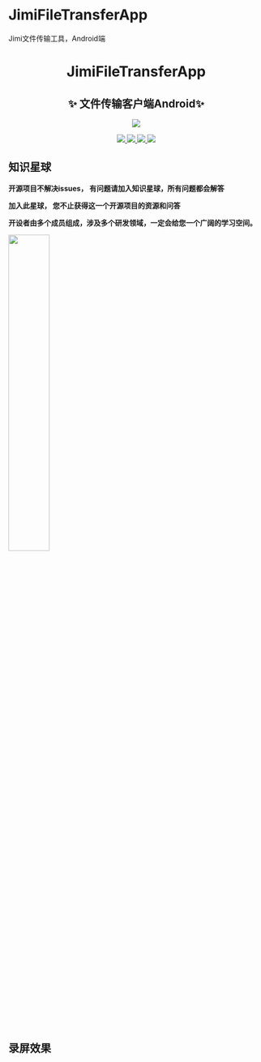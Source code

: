 # JimiFileTransferApp
Jimi文件传输工具，Android端

<h1 align="center">JimiFileTransferApp</h1>

<p align="center"><h2 align="center">✨ 文件传输客户端Android✨</h2></p>
<p align="center">
<a href="https://github.com/Richard0403/JimiFileTransferApp/LICENSE">
<img src="https://img.shields.io/badge/license-MIT-blue.svg">
</a>
</p>
<p align="center">
<a href="https://github.com/Richard0403/JimiFileTransferApp">
<img src="https://img.shields.io/github/stars/Richard0403/JimiFileTransferApp?style=social">
</a>
<a href="https://github.com/Richard0403/JimiFileTransferApp">
<img src="https://img.shields.io/github/forks/Richard0403/JimiFileTransferApp?style=social">
</a>
<a href="https://github.com/Richard0403/JimiFileTransferApp">
<img src="https://img.shields.io/github/issues/Richard0403/JimiFileTransferApp?style=social">
</a>
<a href="https://github.com/Richard0403/JimiFileTransferApp">
<img src="https://img.shields.io/github/issues-closed/Richard0403/JimiFileTransferApp?style=social">
</a></p>

## 知识星球
**开源项目不解决issues， 有问题请加入知识星球，所有问题都会解答**

**加入此星球， 您不止获得这一个开源项目的资源和问答**

**开设者由多个成员组成，涉及多个研发领域，一定会给您一个广阔的学习空间。**

<img  src="https://github.com/Richard0403/dy-auto/assets/14147304/a0ad00a5-f2f5-4ae8-93ce-9622374dbd2a" width="40%" />


## 录屏效果
